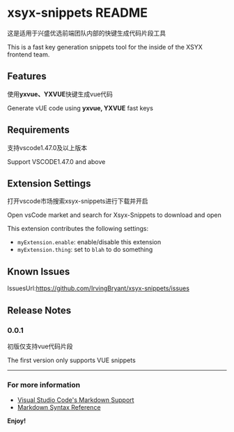 # xsyx-snippets README

这是适用于兴盛优选前端团队内部的快键生成代码片段工具  

This is a fast key generation snippets tool for the inside of the XSYX frontend team.

## Features

使用**yxvue、YXVUE**快键生成vue代码  

Generate vUE code using **yxvue, YXVUE** fast keys  


## Requirements

支持vscode1.47.0及以上版本

Support VSCODE1.47.0 and above

## Extension Settings

打开vscode市场搜索xsyx-snippets进行下载并开启  

Open vsCode market and search for Xsyx-Snippets to download and open  

This extension contributes the following settings:

* `myExtension.enable`: enable/disable this extension
* `myExtension.thing`: set to `blah` to do something

## Known Issues

IssuesUrl:https://github.com/IrvingBryant/xsyx-snippets/issues  

## Release Notes

### 0.0.1

初版仅支持vue代码片段  

The first version only supports VUE snippets  

-----------------------------------------------------------------------------------------------------------

### For more information

* [Visual Studio Code's Markdown Support](http://code.visualstudio.com/docs/languages/markdown)
* [Markdown Syntax Reference](https://help.github.com/articles/markdown-basics/)

**Enjoy!**
